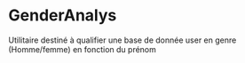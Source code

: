 GenderAnalys
============

Utilitaire destiné à qualifier une base de donnée user en genre (Homme/femme) en fonction du prénom